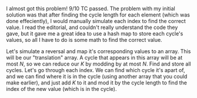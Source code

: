 I almost got this problem!
9/10 TC passed.
The problem with my initial solution was that after finding the cycle length for each element (which was done effeciently), I would manually simulate each index to find the correct value.
I read the editorial, and couldn't really understand the code they gave, but it gave me a great idea to use a hash map to store each cycle's values, so all I have to do is some math to find the correct value.

Let's simulate a reversal and map it's corresponding values to an array.
This will be our "translation" array.
A cycle that appears in this array will be at most $N$, so we can reduce our $K$ by modding by at most $N$.
Find and store all cycles.
Let's go through each index.
We can find which cycle it's apart of, and we can find where it is in the cycle (using another array that you could make earlier), and just add $K$ to it and mod it by the cycle length to find the index of the new value (which is in the cycle).
